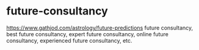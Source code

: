 # future-consultancy
https://www.gathjod.com/astrology/future-predictions future consultancy, best future consultancy, expert future consultancy, online future consultancy, experienced future consultancy, etc.
